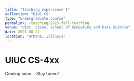 ```yaml
---
title: "Teaching experience 1"
collection: "UIUC CS"
type: "Undergraduate course"
permalink: /teaching/2025-fall-teaching
venue: "UIUC, Siebel School of Computing and Data Science"
date: 2025-08-22
location: "Urbana, Illinois"
---
```



UIUC CS-4xx
======
Coming soon... Stay tuned!
